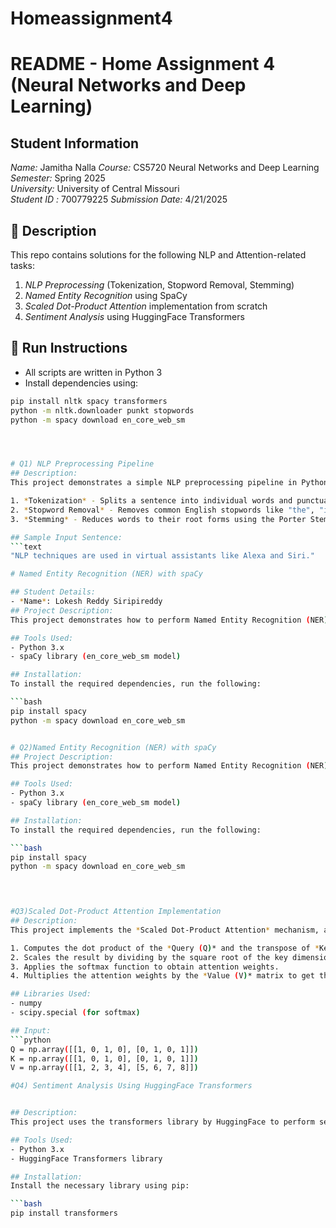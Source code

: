 # Homeassignment4
# README - Home Assignment 4 (Neural Networks and Deep Learning)

## Student Information
*Name:* Jamitha Nalla
*Course:* CS5720 Neural Networks and Deep Learning  
*Semester:* Spring 2025  
*University:* University of Central Missouri  
*Student ID :* 700779225
*Submission Date:* 4/21/2025

## 🔧 Description

This repo contains solutions for the following NLP and Attention-related tasks:

1. *NLP Preprocessing* (Tokenization, Stopword Removal, Stemming)
2. *Named Entity Recognition* using SpaCy
3. *Scaled Dot-Product Attention* implementation from scratch
4. *Sentiment Analysis* using HuggingFace Transformers

## 🚀 Run Instructions

- All scripts are written in Python 3
- Install dependencies using:

```bash
pip install nltk spacy transformers
python -m nltk.downloader punkt stopwords
python -m spacy download en_core_web_sm




# Q1) NLP Preprocessing Pipeline
## Description:
This project demonstrates a simple NLP preprocessing pipeline in Python using the NLTK library. The pipeline performs the following steps:

1. *Tokenization* - Splits a sentence into individual words and punctuation.
2. *Stopword Removal* - Removes common English stopwords like "the", "in", "are".
3. *Stemming* - Reduces words to their root forms using the Porter Stemmer.

## Sample Input Sentence:
```text
"NLP techniques are used in virtual assistants like Alexa and Siri."

# Named Entity Recognition (NER) with spaCy

## Student Details:
- *Name*: Lokesh Reddy Siripireddy
## Project Description:
This project demonstrates how to perform Named Entity Recognition (NER) using the spaCy library in Python. The script analyzes a sentence to identify named entities such as people, places, dates, and more. It prints the entity text, its label, and the character positions within the input sentence.

## Tools Used:
- Python 3.x
- spaCy library (en_core_web_sm model)

## Installation:
To install the required dependencies, run the following:

```bash
pip install spacy
python -m spacy download en_core_web_sm


# Q2)Named Entity Recognition (NER) with spaCy
## Project Description:
This project demonstrates how to perform Named Entity Recognition (NER) using the spaCy library in Python. The script analyzes a sentence to identify named entities such as people, places, dates, and more. It prints the entity text, its label, and the character positions within the input sentence.

## Tools Used:
- Python 3.x
- spaCy library (en_core_web_sm model)

## Installation:
To install the required dependencies, run the following:

```bash
pip install spacy
python -m spacy download en_core_web_sm


 

#Q3)Scaled Dot-Product Attention Implementation
## Description:
This project implements the *Scaled Dot-Product Attention* mechanism, a core component of the Transformer architecture used in NLP and deep learning. It follows these steps:

1. Computes the dot product of the *Query (Q)* and the transpose of *Key (K)*.
2. Scales the result by dividing by the square root of the key dimension.
3. Applies the softmax function to obtain attention weights.
4. Multiplies the attention weights by the *Value (V)* matrix to get the final output.

## Libraries Used:
- numpy
- scipy.special (for softmax)

## Input:
```python
Q = np.array([[1, 0, 1, 0], [0, 1, 0, 1]])
K = np.array([[1, 0, 1, 0], [0, 1, 0, 1]])
V = np.array([[1, 2, 3, 4], [5, 6, 7, 8]])

#Q4) Sentiment Analysis Using HuggingFace Transformers


## Description:
This project uses the transformers library by HuggingFace to perform sentiment analysis. It utilizes a pre-trained pipeline to determine whether a sentence expresses a positive or negative sentiment.

## Tools Used:
- Python 3.x
- HuggingFace Transformers library

## Installation:
Install the necessary library using pip:

```bash
pip install transformers




